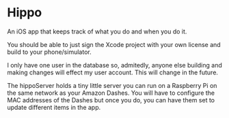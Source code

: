 # Hippo
An iOS app that keeps track of what you do and when you do it.

You should be able to just sign the Xcode project with your own license and build to your phone/simulator.

I only have one user in the database so, admitedly, anyone else building and making changes will effect my user account. This will change in the future. 

The hippoServer holds a tiny little server you can run on a Raspberry Pi on the same network as your Amazon Dashes. You will have to configure the MAC addresses of the Dashes but once you do, you can have them set to update different items in the app. 

